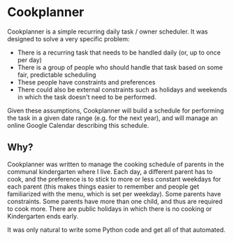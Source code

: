 Cookplanner
===========
Cookplanner is a simple recurring daily task / owner scheduler. It was designed to 
solve a very specific problem:

 - There is a recurring task that needs to be handled daily (or, up to once per day)
 - There is a group of people who should handle that task based on some fair, predictable scheduling
 - These people have constraints and preferences
 - There could also be external constraints such as holidays and weekends in which the task 
   doesn't need to be performed. 

Given these assumptions, Cookplanner will build a schedule for performing the task in a given
date range (e.g. for the next year), and will manage an online Google Calendar describing this schedule.

## Why?
Cookplanner was written to manage the cooking schedule of parents in the communal kindergarten where 
I live. Each day, a different parent has to cook, and the preference is to stick to more or less constant
weekdays for each parent (this makes things easier to remember and people get familiarized with the menu, 
which is set per weekday). Some parents have constraints. Some parents have more than one child, and thus
are required to cook more. There are public holidays in which there is no cooking or Kindergarten ends 
early. 

It was only natural to write some Python code and get all of that automated.
